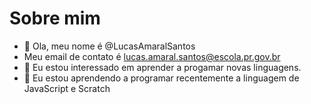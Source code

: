 # Sobre mim 
- 👋 Ola, meu nome é @LucasAmaralSantos
- Meu email de contato é lucas.amaral.santos@escola.pr.gov.br
- 👀 Eu estou interessado em aprender a progamar novas linguagens.
- 🌱 Eu estou aprendendo a programar recentemente a linguagem de JavaScript e Scratch
